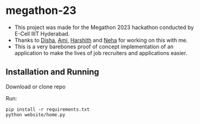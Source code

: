 # megathon-23

- This project was made for the Megathon 2023 hackathon conducted by E-Cell IIIT Hyderabad.
- Thanks to [Disha](https://github.com/dishap22), [Ami](https://github.com/AmiBuch), [Harshith](https://github.com/harshithseera) and [Neha](https://github.com/Nmuser818) for working on this with me.
- This is a very barebones proof of concept implementation of an application to make the lives of job recruiters and applications easier.

## Installation and Running
Download or clone repo

Run:
```
pip install -r requirements.txt
python website/home.py
```
